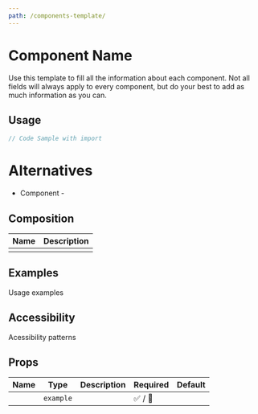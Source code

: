 ```yaml
---
path: /components-template/
---
```


# Component Name

Use this template to fill all the information about each component. Not all fields will always apply to every component, but do your best to add as much information as you can.

## Usage

```jsx isStatic
// Code Sample with import
```

# Alternatives

- Component - 

## Composition

| Name | Description |
| ---- | ----------- |
|      |             |

## Examples

Usage examples

## Accessibility

Acessibility patterns

## Props

| Name | Type      | Description | Required | Default |
| ---- | --------- | ----------- | -------- | ------- |
|      | `example` |             | ✅ / 🚫  |         |